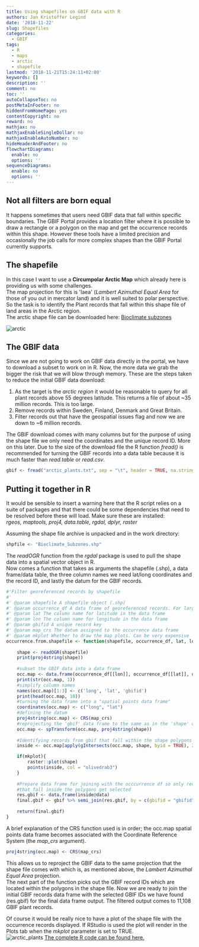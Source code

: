 ```yaml
---
title: Using shapefiles on GBIF data with R
authors: Jan Kristoffer Legind
date: '2018-11-22'
slug: Shapefiles
categories:
  - GBIF
tags:
  - R
  - maps
  - arctic
  - shapefile
lastmod: '2018-11-21T15:24:11+02:00'
keywords: []
description: ''
comment: no
toc: ''
autoCollapseToc: no
postMetaInFooter: no
hiddenFromHomePage: yes
contentCopyright: no
reward: no
mathjax: no
mathjaxEnableSingleDollar: no
mathjaxEnableAutoNumber: no
hideHeaderAndFooter: no
flowchartDiagrams:
  enable: no
  options: ''
sequenceDiagrams:
  enable: no
  options: ''
---
```


## Not all filters are born equal

It happens sometimes that users need GBIF data that fall within specific boundaries. The GBIF Portal provides a location filter where it is possible to draw a rectangle or a polygon on the map and get the occurrence records within this shape. However these tools have a limited precision and occasionally the job calls for more complex shapes than the GBIF Portal currently supports.

## The shapefile
In this case I want to use a **Circumpolar Arctic Map** which already here is providing us with some challenges.  
The map projection for this is 'laea' (*Lambert Azimuthal Equal Area* for those of you out in mercator land) and it is well suited to polar perspective.  
So the task is to identify the Plant records that fall within this shape file of land areas in the Arctic region.  
The arctic shape file can be downloaded here: [Bioclimate subzones](https://github.com/jlegind/Polygon-Shapefile-Occurrence-Filter/blob/master/Bioclimate_Subzones%5B1%5D.zip)

![arctic](/post/2018-11-22-R_shapefiles_GBIF/arcticPlot.png)

## The GBIF data
Since we are not going to work on GBIF data directly in the portal, we have to download a subset to work on in R. Now, the more data we grab the bigger the risk that we will blow through memory. These are the steps taken to reduce the initial GBIF data download:

 1. As the target is the *arctic region* it would be reasonable to query for all plant records above 55 degrees latitude. This returns a file of about ~35 million records. This is too large.
 2. Remove records within Sweden, Finland, Denmark and Great Britain.
 3. Filter records out that have the geospatial issues flag and now we are down to ~6 million records.
 
The GBIF download comes with many columns but for the purpose of using the shape file we only need the coordinates and the unique record ID. More on this later.
Due to the size of the download file the R function *fread()* is recommended for turning the GBIF records into a data table because it is much faster than *read.table* or *read.csv*.
```r
gbif <- fread("arctic_plants.txt", sep = "\t", header = TRUE, na.strings = "\\N")
```

## Putting it together in R
It would be sensible to insert a warning here that the R script relies on a suite of packages and that there could be some dependencies that need to be resolved before these will load. Make sure these are installed:  
*rgeos, maptools, proj4, data.table, rgdal, dplyr, raster*

Assuming the shape file archive is unpacked and in the work directory:
```r
shpfile <- "Bioclimate_Subzones.shp"
```
The *readOGR* function from the *rgdal* package is used to pull the shape data into a spatial vector object in R.  
Now comes a function that takes as arguments the shapefile (.shp), a data frame/data table, the three column names we need lat/long coordinates and the record ID, and lastly the datum for the GBIF records.
```r
#'Filter georeferenced records by shapefile
#'
#' @param shapefile A shapefile object (.shp)
#' @param occurrence_df A data frame of georeferenced records. For large csv use fread()
#' @param lat The column name for latitude in the data frame
#' @param lon The column name for longitude in the data frame
#' @param gbifid A unique record key
#' @param map_crs The datum assigned to the occurrence data frame
#' @param mkplot Whether to draw the map plots. Can be very expensive
occurrence.from.shapefile <- function(shapefile, occurrence_df, lat, lon, gbifid, map_crs = "+proj=longlat +datum=WGS84", mkplot = FALSE){
    
    shape <- readOGR(shapefile)
    print(proj4string(shape))
    
    #subset the GBIF data into a data frame
    occ.map <- data.frame(occurrence_df[[lon]], occurrence_df[[lat]], occurrence_df[[gbifid]])
    print(str(occ.map, 1))
    #simplify column names
    names(occ.map)[1:3] <- c('long', 'lat', 'gbifid')
    print(head(occ.map, 10))
    #turning the data frame into a "spatial points data frame"
    coordinates(occ.map) <- c("long", "lat")
    #defining the datum 
    proj4string(occ.map) <- CRS(map_crs)
    #reprojecting the 'gbif' data frame to the same as in the 'shape' object 
    occ.map <- spTransform(occ.map, proj4string(shape))
    
    #Identifying records from gbif that fall within the shape polygons
    inside <- occ.map[apply(gIntersects(occ.map, shape, byid = TRUE), 2, any),]

    if(mkplot){
        raster::plot(shape)
        points(inside, col = "olivedrab3")
    }  
    
    #Prepare data frame for joining with the occcurrence df so only records 
    #that fall inside the polygons get selected 
    res.gbif <- data.frame(inside@data)
    final.gbif <- gbif %>% semi_join(res.gbif, by = c(gbifid = "gbifid"))
        
    return(final.gbif)
}  
```
A brief explanation of the CRS function used is in order; the occ.map spatial points data frame becomes associated with the Coordinate Reference System (the *map_crs* argument).
```r
proj4string(occ.map) <- CRS(map_crs)
``` 
This allows us to reproject the GBIF data to the same projection that the shape file comes with which is, as mentioned above, the *Lambert Azimuthal Equal Area* projection.  
The next part of the function picks out the GBIF record IDs which are located within the polygons in the shape file. Now we are ready to join the initial GBIF records data frame with the selected GBIF IDs we have found (res.gbif) for the final data frame output. The filtered output comes to 11,108 GBIF plant records.  

Of course it would be really nice to have a plot of the shape file with the occurrence records displayed. If RStudio is used the plot will render in the Plots tab when the *mkplot* parameter is set to TRUE.  
![arctic_plants](/post/2018-11-22-R_shapefiles_GBIF/arcticPlantsBlog.png)
[The complete R code can be found here.](https://github.com/jlegind/Polygon-Shapefile-Occurrence-Filter/blob/master/arctic6.R)










